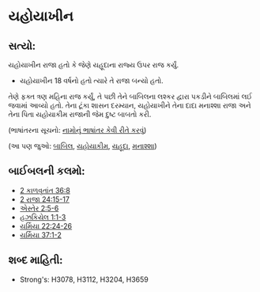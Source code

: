# યહોયાખીન 

## સત્યો: 

યહોયાખીન રાજા હતો કે જેણે યહૂદાના રાજ્ય ઉપર રાજ કર્યું.

* યહોયાખીન 18 વર્ષનો હતો ત્યારે તે રાજા બન્યો હતો.

તેણે ફક્ત ત્રણ મહિના રાજ કર્યું, તે પછી તેને બાબિલના લશ્કર દ્વારા પકડીને બાબિલમાં લઈ જવામાં આવ્યો હતો.
તેના ટૂંકા શાસન દરમ્યાન, યહોયાખીને તેના દાદા મનાશ્શા રાજા અને તેના પિતા યહોયાકીમ રાજાની જેમ દુષ્ટ બાબતો કરી.

(ભાષાંતરના સૂચનો: [નામોનું ભાષાંતર કેવી રીતે કરવું](rc://gu/ta/man/translate/translate-names))

(આ પણ જુઓ: [બાબિલ](../names/babylon.md), [યહોયાકીમ](../names/jehoiakim.md), [યહૂદા](../names/kingdomofjudah.md), [મનાશ્શા](../names/manasseh.md))

## બાઈબલની કલમો: 

* [2 કાળવૃતાંત 36:8](rc://gu/tn/help/2ch/36/08)
* [2 રાજા 24:15-17](rc://gu/tn/help/2ki/24/15)
* [એસ્તેર 2:5-6](rc://gu/tn/help/est/02/05)
* [હઝકિયેલ 1:1-3](rc://gu/tn/help/ezk/01/01)
* [યર્મિયા 22:24-26](rc://gu/tn/help/jer/22/24)
* [યર્મિયા 37:1-2](rc://gu/tn/help/jer/37/01)

## શબ્દ માહિતી: 

* Strong's: H3078, H3112, H3204, H3659
